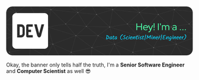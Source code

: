 ![Header](./images/github-header-image.png)


Okay, the banner only tells half the truth, I'm a **Senior Software Engineer** and **Computer Scientist** as well :sunglasses:

